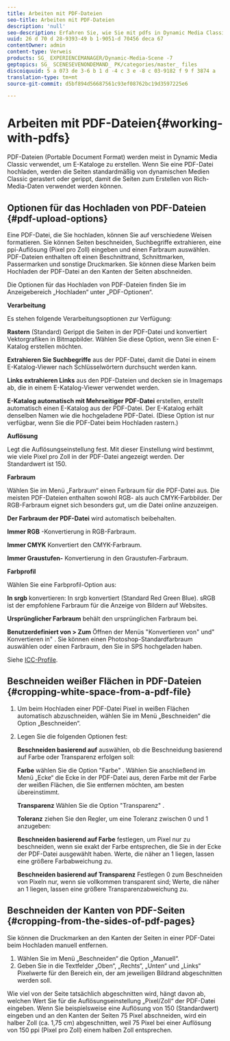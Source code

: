 ```yaml
---
title: Arbeiten mit PDF-Dateien
seo-title: Arbeiten mit PDF-Dateien
description: 'null'
seo-description: Erfahren Sie, wie Sie mit pdfs in Dynamic Media Classic arbeiten.
uuid: 26 d 70 d 28-9393-49 b 1-9051-d 70456 deca 67
contentOwner: admin
content-type: Verweis
products: SG_ EXPERIENCEMANAGER/Dynamic-Media-Scene -7
geptopics: SG_ SCENESEVENONDEMAND_ PK/categories/master_ files
discoiquuid: 5 a 073 de 3-6 b 1 d -4 c 3 e -8 c 03-9182 f 9 f 3874 a
translation-type: tm+mt
source-git-commit: d5bf894d56687561c93ef08762bc19d3597225e6

---
```



# Arbeiten mit PDF-Dateien{#working-with-pdfs}

PDF-Dateien (Portable Document Format) werden meist in Dynamic Media Classic verwendet, um E-Kataloge zu erstellen. Wenn Sie eine PDF-Datei hochladen, werden die Seiten standardmäßig von dynamischen Medien Classic gerastert oder gerippt, damit die Seiten zum Erstellen von Rich-Media-Daten verwendet werden können.

## Optionen für das Hochladen von PDF-Dateien {#pdf-upload-options}

Eine PDF-Datei, die Sie hochladen, können Sie auf verschiedene Weisen formatieren. Sie können Seiten beschneiden, Suchbegriffe extrahieren, eine ppi-Auflösung (Pixel pro Zoll) eingeben und einen Farbraum auswählen. PDF-Dateien enthalten oft einen Beschnittrand, Schnittmarken, Passermarken und sonstige Druckmarken. Sie können diese Marken beim Hochladen der PDF-Datei an den Kanten der Seiten abschneiden.

Die Optionen für das Hochladen von PDF-Dateien finden Sie im Anzeigebereich „Hochladen“ unter „PDF-Optionen“.

**Verarbeitung**

Es stehen folgende Verarbeitungsoptionen zur Verfügung:

**Rastern** (Standard) Gerippt die Seiten in der PDF-Datei und konvertiert Vektorgrafiken in Bitmapbilder. Wählen Sie diese Option, wenn Sie einen E-Katalog erstellen möchten.

**Extrahieren Sie Suchbegriffe** aus der PDF-Datei, damit die Datei in einem E-Katalog-Viewer nach Schlüsselwörtern durchsucht werden kann.

**Links extrahieren Links** aus den PDF-Dateien und decken sie in Imagemaps ab, die in einem E-Katalog-Viewer verwendet werden.

**E-Katalog automatisch mit Mehrseitiger PDF-Datei** erstellen, erstellt automatisch einen E-Katalog aus der PDF-Datei. Der E-Katalog erhält denselben Namen wie die hochgeladene PDF-Datei. (Diese Option ist nur verfügbar, wenn Sie die PDF-Datei beim Hochladen rastern.)

**Auflösung**

Legt die Auflösungseinstellung fest. Mit dieser Einstellung wird bestimmt, wie viele Pixel pro Zoll in der PDF-Datei angezeigt werden. Der Standardwert ist 150.

**Farbraum**

Wählen Sie im Menü „Farbraum“ einen Farbraum für die PDF-Datei aus. Die meisten PDF-Dateien enthalten sowohl RGB- als auch CMYK-Farbbilder. Der RGB-Farbraum eignet sich besonders gut, um die Datei online anzuzeigen.

**Der Farbraum der PDF-Datei** wird automatisch beibehalten.

**Immer RGB** -Konvertierung in RGB-Farbraum.

**Immer CMYK** Konvertiert den CMYK-Farbraum.

**Immer Graustufen-** Konvertierung in den Graustufen-Farbraum.

**Farbprofil**

Wählen Sie eine Farbprofil-Option aus:

**In srgb** konvertieren: In srgb konvertiert (Standard Red Green Blue). sRGB ist der empfohlene Farbraum für die Anzeige von Bildern auf Websites.

**Ursprünglicher Farbraum** behält den ursprünglichen Farbraum bei.

**Benutzerdefiniert von &gt; Zum** Öffnen der Menüs "Konvertieren von" und" Konvertieren in" . Sie können einen Photoshop-Standardfarbraum auswählen oder einen Farbraum, den Sie in SPS hochgeladen haben. 

Siehe [ICC-Profile](icc-profiles.md#icc_profiles).

## Beschneiden weißer Flächen in PDF-Dateien {#cropping-white-space-from-a-pdf-file}

1. Um beim Hochladen einer PDF-Datei Pixel in weißen Flächen automatisch abzuschneiden, wählen Sie im Menü „Beschneiden“ die Option „Beschneiden“.
1. Legen Sie die folgenden Optionen fest:

   **Beschneiden
basierend auf** auswählen, ob die Beschneidung basierend auf Farbe oder Transparenz erfolgen soll:

   **Farbe** wählen Sie die Option "Farbe" . Wählen Sie anschließend im Menü „Ecke“ die Ecke in der PDF-Datei aus, deren Farbe mit der Farbe der weißen Flächen, die Sie entfernen möchten, am besten übereinstimmt.

   **Transparenz** Wählen Sie die Option "Transparenz" .

   **Toleranz** ziehen Sie den Regler, um eine Toleranz zwischen 0 und 1 anzugeben:

   **Beschneiden basierend auf Farbe** festlegen, um Pixel nur zu beschneiden, wenn sie exakt der Farbe entsprechen, die Sie in der Ecke der PDF-Datei ausgewählt haben. Werte, die näher an 1 liegen, lassen eine größere Farbabweichung zu.

   **Beschneiden basierend auf Transparenz** Festlegen 0 zum Beschneiden von Pixeln nur, wenn sie vollkommen transparent sind; Werte, die näher an 1 liegen, lassen eine größere Transparenzabweichung zu.

## Beschneiden der Kanten von PDF-Seiten {#cropping-from-the-sides-of-pdf-pages}

Sie können die Druckmarken an den Kanten der Seiten in einer PDF-Datei beim Hochladen manuell entfernen.

1. Wählen Sie im Menü „Beschneiden“ die Option „Manuell“.
1. Geben Sie in die Textfelder „Oben“, „Rechts“, „Unten“ und „Links“ Pixelwerte für den Bereich ein, der am jeweiligen Bildrand abgeschnitten werden soll.

Wie viel von der Seite tatsächlich abgeschnitten wird, hängt davon ab, welchen Wert Sie für die Auflösungseinstellung „Pixel/Zoll“ der PDF-Datei eingeben. Wenn Sie beispielsweise eine Auflösung von 150 (Standardwert) eingeben und an den Kanten der Seiten 75 Pixel abschneiden, wird ein halber Zoll (ca. 1,75 cm) abgeschnitten, weil 75 Pixel bei einer Auflösung von 150 ppi (Pixel pro Zoll) einem halben Zoll entsprechen.

